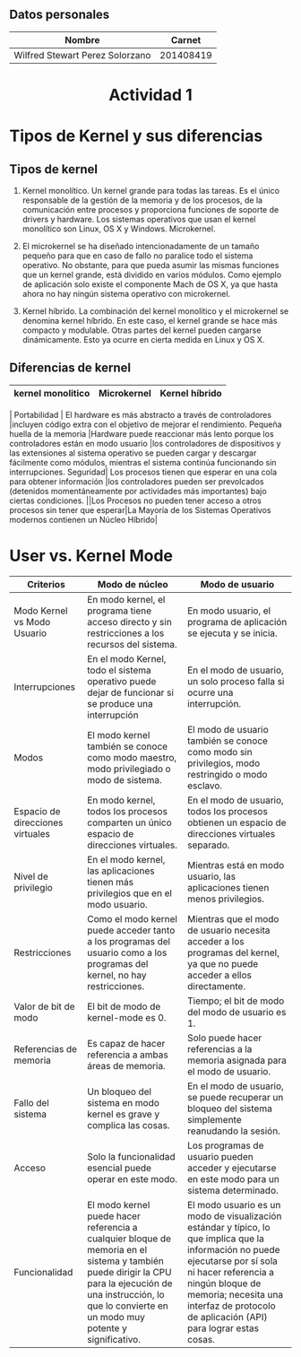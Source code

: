 
## Datos personales
|Nombre| Carnet|
|--|--|
|Wilfred Stewart Perez Solorzano|201408419|
<center>

# Actividad 1
</center>

# Tipos de Kernel y sus diferencias

## Tipos de kernel
1. Kernel monolítico. Un kernel grande para todas las tareas. Es el único responsable de la gestión de la memoria y de los procesos, de la comunicación entre procesos y proporciona funciones de soporte de drivers y hardware. Los sistemas operativos que usan el kernel monolítico son Linux, OS X y Windows.
Microkernel. 

2. El microkernel se ha diseñado intencionadamente de un tamaño pequeño para que en caso de fallo no paralice todo el sistema operativo. No obstante, para que pueda asumir las mismas funciones que un kernel grande, está dividido en varios módulos. Como ejemplo de aplicación solo existe el componente Mach de OS X, ya que hasta ahora no hay ningún sistema operativo con microkernel.

3. Kernel híbrido. La combinación del kernel monolítico y el microkernel se denomina kernel híbrido. En este caso, el kernel grande se hace más compacto y modulable. Otras partes del kernel pueden cargarse dinámicamente. Esto ya ocurre en cierta medida en Linux y OS X.


## Diferencias de kernel

|kernel monolitico| Microkernel| Kernel híbrido|
|--|--|--|
|
Portabilidad |  El hardware es más abstracto a través de controladores |incluyen código extra con el objetivo de mejorar el rendimiento.
Pequeña huella de la memoria |Hardware puede reaccionar más lento porque los controladores están en modo usuario |los controladores de dispositivos y las extensiones al sistema operativo se pueden cargar y descargar fácilmente como módulos, mientras el sistema continúa funcionando sin interrupciones.
Seguridad| Los procesos tienen que esperar en una cola para obtener información |los controladores pueden ser prevolcados (detenidos momentáneamente por actividades más importantes) bajo ciertas condiciones.
||Los Procesos no pueden tener acceso a otros procesos sin tener que esperar|La Mayoría de los Sistemas Operativos modernos contienen un Núcleo Híbrido|

# User vs. Kernel Mode
|Criterios|Modo de núcleo|Modo de usuario|
|--|--|--|
Modo Kernel vs Modo Usuario|En modo kernel, el programa tiene acceso directo y sin restricciones a los recursos del sistema.|En modo usuario, el programa de aplicación se ejecuta y se inicia.
|Interrupciones|En el modo Kernel, todo el sistema operativo puede dejar de funcionar si se produce una interrupción|En el modo de usuario, un solo proceso falla si ocurre una interrupción. |
Modos|El modo kernel también se conoce como modo maestro, modo privilegiado o modo de sistema.|	El modo de usuario también se conoce como modo sin privilegios, modo restringido o modo esclavo.|
Espacio de direcciones virtuales|	En modo kernel, todos los procesos comparten un único espacio de direcciones virtuales.	|En el modo de usuario, todos los procesos obtienen un espacio de direcciones virtuales separado.|
|Nivel de privilegio|En el modo kernel, las aplicaciones tienen más privilegios que en el modo usuario.|Mientras está en modo usuario, las aplicaciones tienen menos privilegios.|
Restricciones|Como el modo kernel puede acceder tanto a los programas del usuario como a los programas del kernel, no hay restricciones.|Mientras que el modo de usuario necesita acceder a los programas del kernel, ya que no puede acceder a ellos directamente.|
Valor de bit de modo|El bit de modo de kernel-mode es 0.|Tiempo; el bit de modo del modo de usuario es 1.|
Referencias de memoria	|Es capaz de hacer referencia a ambas áreas de memoria.	|Solo puede hacer referencias a la memoria asignada para el modo de usuario.|
Fallo del sistema|	Un bloqueo del sistema en modo kernel es grave y complica las cosas.|En el modo de usuario, se puede recuperar un bloqueo del sistema simplemente reanudando la sesión.|
Acceso	|Solo la funcionalidad esencial puede operar en este modo.	|Los programas de usuario pueden acceder y ejecutarse en este modo para un sistema determinado.|
Funcionalidad	|El modo kernel puede hacer referencia a cualquier bloque de memoria en el sistema y también puede dirigir la CPU para la ejecución de una instrucción, lo que lo convierte en un modo muy potente y significativo.|	El modo usuario es un modo de visualización estándar y típico, lo que implica que la información no puede ejecutarse por sí sola ni hacer referencia a ningún bloque de memoria; necesita una interfaz de protocolo de aplicación (API) para lograr estas cosas.|


